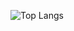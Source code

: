 ![Top Langs](https://github-readme-stats.vercel.app/api/top-langs/?username=ysfelhamri&layout=compact&theme=dark)
